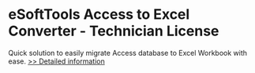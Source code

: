 # eSoftTools Access to Excel Converter - Technician License
Quick solution to easily migrate Access database to Excel Workbook with ease.
[>> Detailed information](https://secure.shareit.com/shareit/product.html?productid=300878091&affiliateid=200057808)